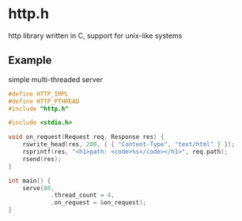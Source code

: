 # http.h

http library written in C, support for unix-like systems

## Example

simple multi-threaded server

```c
#define HTTP_IMPL
#define HTTP_PTHREAD
#include "http.h"

#include <stdio.h>

void on_request(Request req, Response res) {
	rswrite_head(res, 200, { { "Content-Type", "text/html" } });
	rsprintf(res, "<h1>path: <code>%s</code></h1>", req.path);
	rsend(res);
}

int main() {
	serve(80,
			.thread_count = 4,
			.on_request = &on_request);
}
```
